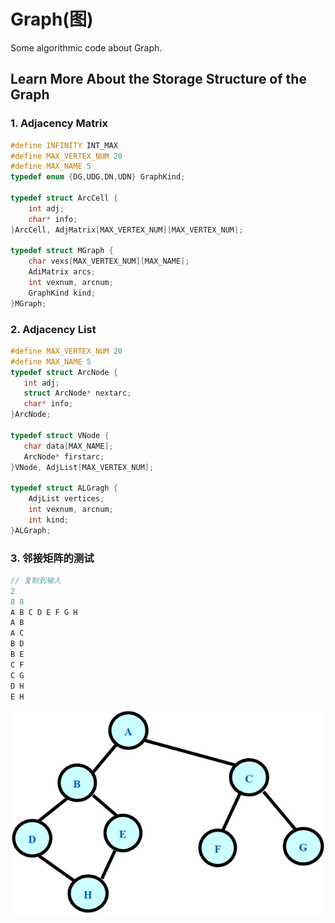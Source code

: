 # Graph(图)

Some algorithmic code about Graph.

## Learn More About the Storage Structure of the Graph

### 1. Adjacency Matrix

```c++
#define INFINITY INT_MAX
#define MAX_VERTEX_NUM 20
#define MAX_NAME 5
typedef enum {DG,UDG,DN,UDN} GraphKind;

typedef struct ArcCell {
    int adj;
    char* info;
}ArcCell, AdjMatrix[MAX_VERTEX_NUM][MAX_VERTEX_NUM];

typedef struct MGraph {
    char vexs[MAX_VERTEX_NUM][MAX_NAME];
    AdiMatrix arcs;
    int vexnum, arcnum;
    GraphKind kind;
}MGraph;
```



### 2. Adjacency List

```c++
#define MAX_VERTEX_NUM 20
#define MAX_NAME 5
typedef struct ArcNode {
   int adj;
   struct ArcNode* nextarc;
   char* info;
}ArcNode;

typedef struct VNode {
   char data[MAX_NAME];
   ArcNode* firstarc;
}VNode, AdjList[MAX_VERTEX_NUM];

typedef struct ALGragh {
    AdjList vertices;
    int vexnum, arcnum;
    int kind;
}ALGraph;

```

### 3. 邻接矩阵的测试

```c++
// 复制到输入
2
8 8
A B C D E F G H
A B
A C
B D
B E
C F
C G
D H
E H
```

![](邻接矩阵测试图.png)